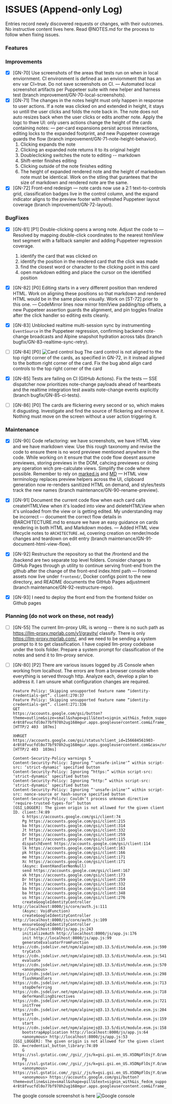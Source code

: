 # ISSUES (Append-only Log)

Entries record newly discovered requests or changes, with their outcomes. No instructive content lives here. Read @NOTES.md for the process to follow when fixing issues.

### Features

### Improvements

  - [x] [GN-70] Use screenshots of the areas that tests run on when in local enviornment. CI environment is defined as an enviornment that has an env var CI=true. Do not save screenshots on CI. — Automated local screenshot artifacts per Puppeteer suite with new helper and harness test (branch improvement/GN-70-local-screenshots).
  - [x] [GN-71] The changes in the notes height must only happen in response to user actions. If a note was clicked on and extended in height, it stays so untill the user clicks and folds the note back in. The note does not auto resizes back when the user clicks or edits another note. Apply the logc to thwe UI: only users actions change the height of the cards containing notes: — per-card expansions persist across interactions, editing locks to the expanded footprint, and new Puppeteer coverage guards the flow (branch improvement/GN-71-note-height-behavior).
    1. Clicking expands the note
    2. Clicking an expanded note returns it to its original height
    3. Doubleclicking switches the note to editing -- markdown
    4. Shift-enter finishes editing
    5. Clicking outside of the note finishes editing 
    6. The height of expanded rendered note and the height of markedown note must be identical. Work on the stling that gurantees that the size of markdown and rendered note are the same.
  - [x] [GN-72] Front-end redesign — note cards now use a 2:1 text-to-controls grid, classification badges live in the control column, and the expand indicator aligns to the preview footer with refreshed Puppeteer layout coverage (branch improvement/GN-72-layout).

### BugFixes

  - [x] [GN-81] [P1] Double-clicking opens a wrong note. Adjust the code to — Resolved by mapping double-click coordinates to the nearest htmlView text segment with a fallback sampler and adding Puppeteer regression coverage.
    1. identify the card that was clicked on 
    2. identify the position in the rendered card that the click was made 
    3. find the closest word or character to the clicking point in this card 
    4. open markdown editing and place the cursor on the identified position
  
  - [x] [GN-82] [P0] Editing starts in a very different position than rendered HTML. Work on aligning these positions so that markdown and rendered HTML would be in the same places visually. Work on [ST-72] prior to this one. — CodeMirror lines now mirror htmlView padding/top offsets, a new Puppeteer assertion guards the alignment, and pin toggles finalize after the click handler so editing exits cleanly.

  - [x] [GN-83] Unblocked realtime multi-session sync by instrumenting `EventSource` in the Puppeteer regression, confirming backend note-change broadcasts and Alpine snapshot hydration across tabs (branch bugfix/GN-83-realtime-sync-retry).

  - [ ] [GN-84] [P0] ![Card control bug](<card control bug.png>) The card control is not aligned to the top right corner of the cards, as specified in GN-72, in it instead aligned to the bottom right corner of the card. Fix the bug abnd align card controls to the top right corner of the card

  - [x] [GN-85] Tests are failing on CI (GitHub Actions). Fix the tests — SSE dispatcher now prioritizes note-change payloads ahead of heartbeats and the realtime integration test awaits note-change events explicitly (branch bugfix/GN-85-ci-tests).

  - [ ] [GN-86] [P0] The cards are flickering every second or so, which makes it disgusting. Investigate and find the source of flickering and remove it. Nothing must move on the screen without a user action triggering it.


### Maintenance

  - [x] [GN-90] Code refactoring: we have screenshots, we have HTML view and we have markdown view. Use this rough taxonomy and revise the code to ensure there is no word previewe mentioned anywhere in the code. While working on it ensure that the code flow doesnt assume previewes, storing previews in the DOM, cahcing previewes or doing any operation wich pre-calculate views. Simplify the code where possible. Remember to rely on [marked.js](marked.js.md) and [MD](MDE.v2.19.0.md) — HTML view terminology replaces preview helpers across the UI, clipboard generation now re-renders sanitized HTML on demand, and styles/tests track the new names (branch maintenance/GN-90-rename-preview).

  - [x] [GN-91] Document the current code flow when each card calls createHTMLView when it's loaded into view and deleteHTMLView when it's unloaded from the view or is getting edited. My understanding may be incorrect -- document the correct flow details in @ARCHITECTURE.md to ensure we have an easy guidance on cards rendering in both HTML and Markdown modes. — Added HTML view lifecycle notes to `ARCHITECTURE.md`, covering creation on render/mode changes and teardown on edit entry (branch maintenance/GN-91-document-html-view-flow).

  - [x] [GN-92] Restructure the repository so that the /frontend and the /backend are two separate top level folders. Consider changes to GitHub Pages through `gh` utility to continue serving front-end from the github after the change of the front-end index.html path — Frontend assets now live under `frontend/`, Docker configs point to the new directory, and README documents the GitHub Pages adjustment (branch maintenance/GN-92-restructure-repo).

  - [x] [GN-93] I need to deploy the front end from the frontend folder on Github pages

### Planning (do not work on these, not ready)

- [ ] [GN-55] The current llm-proxy URL is wrong -- there is no such path as https://llm-proxy.mprlab.com/v1/gravity/
  classify. There is only https://llm-proxy.mprlab.com/, and we need to be sending a system prompt to it to get classification. I have copied llm-proxy codebase under the tools folder. Prepare a system prompt for classification of the notes and send it to llm-proxy service. 

- [ ] [GN-80] [P2] There are various issues logged by JS Console when working from localhost. The errors are from a browser console when everything is served through http. Analyze each, develop a plan to address it. I am unsure what configuration changes are required.
    ```
    Feature Policy: Skipping unsupported feature name “identity-credentials-get”. client:270:37
    Feature Policy: Skipping unsupported feature name “identity-credentials-get”. client:271:336
    GET
    https://accounts.google.com/gsi/button?theme=outline&size=small&shape=pill&text=signin_with&is_fedcm_supported=false&client_id=156684561903-4r8t8fvucfdl0o77bf978h2ug168mgur.apps.googleusercontent.com&iframe_id=gsi_451133_914081&cas=/nrGSe6oSqBoygrIHC3O6DYcFNuiHkz6MfGe2WCWWOY
    [HTTP/2 403  107ms]

    XHRGET
    https://accounts.google.com/gsi/status?client_id=156684561903-4r8t8fvucfdl0o77bf978h2ug168mgur.apps.googleusercontent.com&cas=/nrGSe6oSqBoygrIHC3O6DYcFNuiHkz6MfGe2WCWWOY&is_itp=true
    [HTTP/2 403  103ms]

    Content-Security-Policy warnings 5
    Content-Security-Policy: Ignoring “'unsafe-inline'” within script-src: ‘strict-dynamic’ specified button
    Content-Security-Policy: Ignoring “https:” within script-src: ‘strict-dynamic’ specified button
    Content-Security-Policy: Ignoring “http:” within script-src: ‘strict-dynamic’ specified button
    Content-Security-Policy: Ignoring “'unsafe-inline'” within script-src: nonce-source or hash-source specified button
    Content-Security-Policy: Couldn’t process unknown directive ‘require-trusted-types-for’ button
    [GSI_LOGGER]: The given origin is not allowed for the given client ID. client:74:89
        G https://accounts.google.com/gsi/client:74
        Pg https://accounts.google.com/gsi/client:215
        ba https://accounts.google.com/gsi/client:314
        Jt https://accounts.google.com/gsi/client:332
        Dr https://accounts.google.com/gsi/client:259
        zf https://accounts.google.com/gsi/client:115
        dispatchEvent https://accounts.google.com/gsi/client:114
        lk https://accounts.google.com/gsi/client:163
        pk https://accounts.google.com/gsi/client:166
        me https://accounts.google.com/gsi/client:171
        Xc https://accounts.google.com/gsi/client:171
        (Async: EventHandlerNonNull)
        send https://accounts.google.com/gsi/client:167
        xk https://accounts.google.com/gsi/client:173
        Dr https://accounts.google.com/gsi/client:259
        Jt https://accounts.google.com/gsi/client:332
        ba https://accounts.google.com/gsi/client:314
        ba https://accounts.google.com/gsi/client:348
        us https://accounts.google.com/gsi/client:276
        createGoogleIdentityController http://localhost:8000/js/core/auth.js:111
        (Async: VoidFunction)
        createGoogleIdentityController http://localhost:8000/js/core/auth.js:109
        ensureGoogleIdentityController http://localhost:8000/js/app.js:243
        initializeAuth http://localhost:8000/js/app.js:176
        init http://localhost:8000/js/app.js:99
        generateEvaluatorFromFunction https://cdn.jsdelivr.net/npm/alpinejs@3.13.5/dist/module.esm.js:590
        tryCatch https://cdn.jsdelivr.net/npm/alpinejs@3.13.5/dist/module.esm.js:541
        evaluate https://cdn.jsdelivr.net/npm/alpinejs@3.13.5/dist/module.esm.js:570
        <anonymous> https://cdn.jsdelivr.net/npm/alpinejs@3.13.5/dist/module.esm.js:2985
        flushHandlers https://cdn.jsdelivr.net/npm/alpinejs@3.13.5/dist/module.esm.js:713
        stopDeferring https://cdn.jsdelivr.net/npm/alpinejs@3.13.5/dist/module.esm.js:718
        deferHandlingDirectives https://cdn.jsdelivr.net/npm/alpinejs@3.13.5/dist/module.esm.js:721
        initTree https://cdn.jsdelivr.net/npm/alpinejs@3.13.5/dist/module.esm.js:204
        start https://cdn.jsdelivr.net/npm/alpinejs@3.13.5/dist/module.esm.js:159
        start https://cdn.jsdelivr.net/npm/alpinejs@3.13.5/dist/module.esm.js:158
        bootstrapApplication http://localhost:8000/js/app.js:64
        <anonymous> http://localhost:8000/js/app.js:53
    [GSI_LOGGER]: The given origin is not allowed for the given client ID. m=credential_button_library:74:89
        G https://ssl.gstatic.com/_/gsi/_/js/k=gsi.gsi.en_US.X5DNpFlOsjY.O/am=AAAggLhx/d=1/rs=AF0KOtUvqNNy7mU_1FS76qAaEu2J5KsmpA/m=credential_button_library:74
        Pg https://ssl.gstatic.com/_/gsi/_/js/k=gsi.gsi.en_US.X5DNpFlOsjY.O/am=AAAggLhx/d=1/rs=AF0KOtUvqNNy7mU_1FS76qAaEu2J5KsmpA/m=credential_button_library:142
        <anonymous> https://ssl.gstatic.com/_/gsi/_/js/k=gsi.gsi.en_US.X5DNpFlOsjY.O/am=AAAggLhx/d=1/rs=AF0KOtUvqNNy7mU_1FS76qAaEu2J5KsmpA/m=credential_button_library:307
        <anonymous> https://accounts.google.com/gsi/button?theme=outline&size=small&shape=pill&text=signin_with&is_fedcm_supported=false&client_id=156684561903-4r8t8fvucfdl0o77bf978h2ug168mgur.apps.googleusercontent.com&iframe_id=gsi_451133_914081&cas=/nrGSe6oSqBoygrIHC3O6DYcFNuiHkz6MfGe2WCWWOY:1

    ```
    The google console screenshot is here ![Google console](<Google Console.png>)
